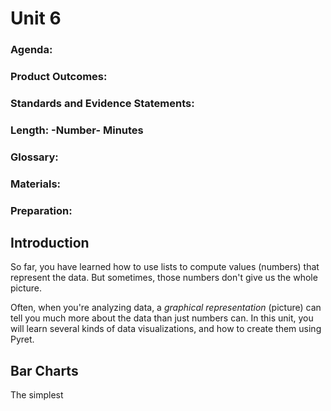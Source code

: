 # Unit 6

### Agenda:

### Product Outcomes:

### Standards and Evidence Statements: 

### Length: -Number- Minutes

### Glossary:

### Materials:

### Preparation:

## <a id="intro"></a> Introduction

So far, you have learned how to use
lists to compute values (numbers) 
that represent the data.  But sometimes,
those numbers don't give us the whole
picture.  

Often, when you're analyzing data, a
*graphical representation* (picture)
can tell you much more about the data
than just numbers can.  In this unit,
you will learn several kinds of 
data visualizations, and how to 
create them using Pyret.

## <a id="bar-charts"></a> Bar Charts

The simplest 
